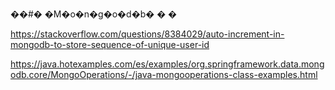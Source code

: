 ��#� �M�o�n�g�o�d�b�
�
�


https://stackoverflow.com/questions/8384029/auto-increment-in-mongodb-to-store-sequence-of-unique-user-id


https://java.hotexamples.com/es/examples/org.springframework.data.mongodb.core/MongoOperations/-/java-mongooperations-class-examples.html
